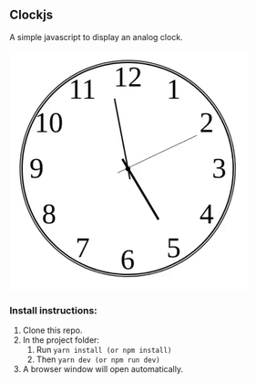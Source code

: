 ## Clockjs

A simple javascript to display an analog clock.

![Alt Text](./sample.gif)

### Install instructions:
1. Clone this repo.
2. In the project folder:
	1. Run `yarn install (or npm install)` 
	2. Then `yarn dev (or npm run dev)` 
3. A browser window will open automatically.
